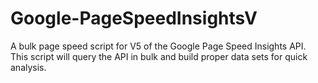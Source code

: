 # Google-PageSpeedInsightsV
A bulk page speed script for V5 of the Google Page Speed Insights API. This script will query the API in bulk and build proper data sets for quick analysis.
